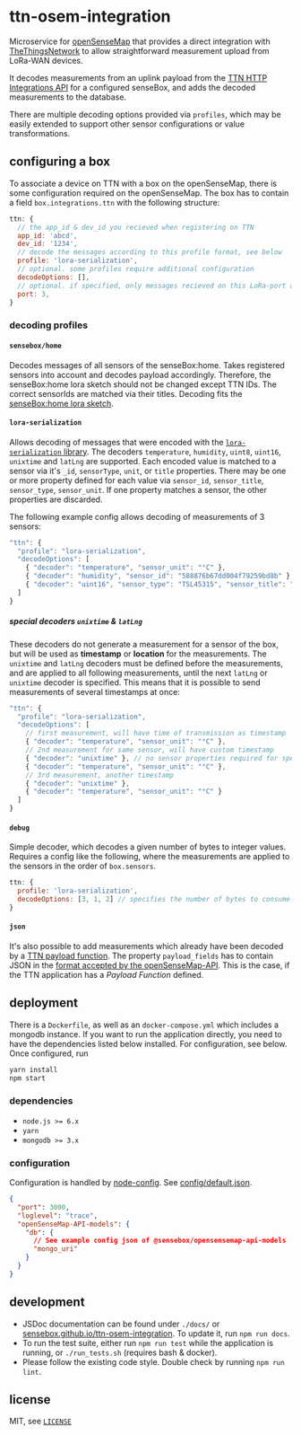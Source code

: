 # ttn-osem-integration

Microservice for [openSenseMap](https://opensensemap.org) that provides a
direct integration with [TheThingsNetwork](https://thethingsnetwork.org)
to allow straightforward measurement upload from LoRa-WAN devices.

It decodes measurements from an uplink payload from the [TTN HTTP Integrations API](https://www.thethingsnetwork.org/docs/applications/http/)
for a configured senseBox, and adds the decoded measurements to the database.

There are multiple decoding options provided via `profiles`, which may be
easily extended to support other sensor configurations or value transformations.

## configuring a box
To associate a device on TTN with a box on the openSenseMap, there is some
configuration required on the openSenseMap. The box has to contain a field
`box.integrations.ttn` with the following structure:
```js
ttn: {
  // the app_id & dev_id you recieved when registering on TTN
  app_id: 'abcd',
  dev_id: '1234',
  // decode the messages according to this profile format, see below
  profile: 'lora-serialization',
  // optional. some profiles require additional configuration
  decodeOptions: [],
  // optional. if specified, only messages recieved on this LoRa-port are stored
  port: 3,
}
```

### decoding profiles
#### `sensebox/home`
Decodes messages of all sensors of the senseBox:home. Takes registered sensors into account and decodes payload accordingly. Therefore, the senseBox:home lora sketch should not be changed except TTN IDs.
The correct sensorIds are matched via their titles. Decoding fits the [senseBox:home lora sketch](https://github.com/sensebox/node-sketch-templater/blob/master/templates/homev2_lora.tpl).

#### `lora-serialization`
Allows decoding of messages that were encoded with the [`lora-serialization` library](https://github.com/thesolarnomad/lora-serialization).
The decoders `temperature`, `humidity`, `uint8`, `uint16`, `unixtime` and `latLng` are supported.
Each encoded value is matched to a sensor via it's `_id`, `sensorType`, `unit`, or `title` properties.
There may be one or more property defined for each value via `sensor_id`, `sensor_title`, `sensor_type`, `sensor_unit`.
If one property matches a sensor, the other properties are discarded.

The following example config allows decoding of measurements of 3 sensors:
```js
"ttn": {
  "profile": "lora-serialization",
  "decodeOptions": [
    { "decoder": "temperature", "sensor_unit": "°C" },
    { "decoder": "humidity", "sensor_id": "588876b67dd004f79259bd8b" },
    { "decoder": "uint16", "sensor_type": "TSL45315", "sensor_title": "Beleuchtungsstärke" }
  ]
}
```

##### special decoders `unixtime` & `latLng`
These decoders do not generate a measurement for a sensor of the box, but will
be used as **timestamp** or **location** for the measurements.
The `unixtime` and `latLng` decoders must be defined before the measurements,
and are applied to all following measurements, until the next `latLng` or
`unixtime` decoder is specified.
This means that it is possible to send measurements of several timestamps at once:
```js
"ttn": {
  "profile": "lora-serialization",
  "decodeOptions": [
    // first measurement, will have time of transmission as timestamp
    { "decoder": "temperature", "sensor_unit": "°C" },
    // 2nd measurement for same sensor, will have custom timestamp
    { "decoder": "unixtime" }, // no sensor properties required for special decoders
    { "decoder": "temperature", "sensor_unit": "°C" },
    // 3rd measurement, another timestamp
    { "decoder": "unixtime" },
    { "decoder": "temperature", "sensor_unit": "°C" }
  ]
}
```

#### `debug`
Simple decoder, which decodes a given number of bytes to integer values.
Requires a config like the following, where the measurements are applied to the sensors in the order of `box.sensors`.
```js
ttn: {
  profile: 'lora-serialization',
  decodeOptions: [3, 1, 2] // specifies the number of bytes to consume for each measurement
}
```

#### `json`
It's also possible to add measurements which already have been decoded by a [TTN payload function](https://www.thethingsnetwork.org/docs/devices/uno/quick-start.html#monitor--decode-messages).
The property `payload_fields` has to contain JSON in the [format accepted by the openSenseMap-API](https://docs.opensensemap.org/#api-Measurements-postNewMeasurements).
This is the case, if the TTN application has a *Payload Function* defined.

## deployment
There is a `Dockerfile`, as well as an `docker-compose.yml` which includes a mongodb instance.
If you want to run the application directly, you need to have the dependencies listed below installed.
For configuration, see below. Once configured, run
```bash
yarn install
npm start
```

### dependencies
- `node.js >= 6.x`
- `yarn`
- `mongodb >= 3.x`

### configuration
Configuration is handled by [node-config]. See [config/default.json](config/default.json).
```json
{
  "port": 3000,
  "loglevel": "trace",
  "openSenseMap-API-models": {
    "db": {
      // See example config json of @sensebox/opensensemap-api-models
      "mongo_uri"
    }
  }
}
```

## development
- JSDoc documentation can be found under `./docs/` or [sensebox.github.io/ttn-osem-integration](https://sensebox.github.io/ttn-osem-integration). To update it, run `npm run docs`.
- To run the test suite, either run `npm run test` while the application is running, or `./run_tests.sh` (requires bash & docker).
- Please follow the existing code style. Double check by running `npm run lint`.

## license
MIT, see [`LICENSE`](LICENSE)

[node-config]: https://github.com/lorenwest/node-config

